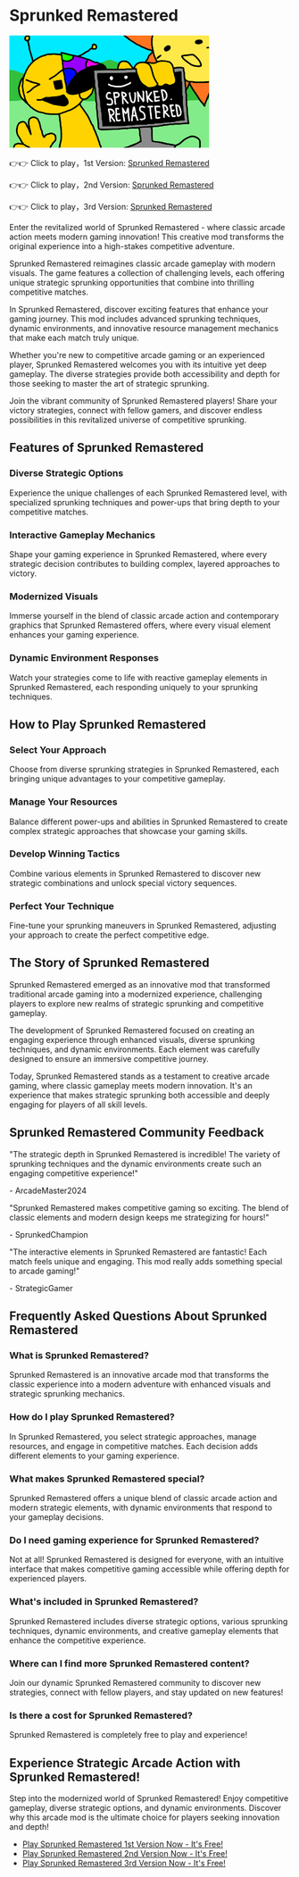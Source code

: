 # Sprunked Remastered

![Sprunked Remastered](https://raw.githubusercontent.com/sprunkiscrunkly/sprunked-remastered/refs/heads/main/sprunked-remastered.png "Sprunked Remastered")

👉👉 Click to play，1st Version: [Sprunked Remastered](https://sprunksters.com/sprunked-remastered/ "Sprunked Remastered")

👉👉 Click to play，2nd Version: [Sprunked Remastered](https://sprunkiscrunkly.com/sprunked-remastered/ "Sprunked Remastered")

👉👉 Click to play，3rd Version: [Sprunked Remastered](https://sprunkipyramixed.com/sprunked-remastered/ "Sprunked Remastered")

Enter the revitalized world of Sprunked Remastered - where classic arcade action meets modern gaming innovation! This creative mod transforms the original experience into a high-stakes competitive adventure.

Sprunked Remastered reimagines classic arcade gameplay with modern visuals. The game features a collection of challenging levels, each offering unique strategic sprunking opportunities that combine into thrilling competitive matches.

In Sprunked Remastered, discover exciting features that enhance your gaming journey. This mod includes advanced sprunking techniques, dynamic environments, and innovative resource management mechanics that make each match truly unique.

Whether you're new to competitive arcade gaming or an experienced player, Sprunked Remastered welcomes you with its intuitive yet deep gameplay. The diverse strategies provide both accessibility and depth for those seeking to master the art of strategic sprunking.

Join the vibrant community of Sprunked Remastered players! Share your victory strategies, connect with fellow gamers, and discover endless possibilities in this revitalized universe of competitive sprunking.

## Features of Sprunked Remastered

### Diverse Strategic Options

Experience the unique challenges of each Sprunked Remastered level, with specialized sprunking techniques and power-ups that bring depth to your competitive matches.

### Interactive Gameplay Mechanics

Shape your gaming experience in Sprunked Remastered, where every strategic decision contributes to building complex, layered approaches to victory.

### Modernized Visuals

Immerse yourself in the blend of classic arcade action and contemporary graphics that Sprunked Remastered offers, where every visual element enhances your gaming experience.

### Dynamic Environment Responses

Watch your strategies come to life with reactive gameplay elements in Sprunked Remastered, each responding uniquely to your sprunking techniques.

## How to Play Sprunked Remastered

### Select Your Approach

Choose from diverse sprunking strategies in Sprunked Remastered, each bringing unique advantages to your competitive gameplay.

### Manage Your Resources

Balance different power-ups and abilities in Sprunked Remastered to create complex strategic approaches that showcase your gaming skills.

### Develop Winning Tactics

Combine various elements in Sprunked Remastered to discover new strategic combinations and unlock special victory sequences.

### Perfect Your Technique

Fine-tune your sprunking maneuvers in Sprunked Remastered, adjusting your approach to create the perfect competitive edge.

## The Story of Sprunked Remastered

Sprunked Remastered emerged as an innovative mod that transformed traditional arcade gaming into a modernized experience, challenging players to explore new realms of strategic sprunking and competitive gameplay.

The development of Sprunked Remastered focused on creating an engaging experience through enhanced visuals, diverse sprunking techniques, and dynamic environments. Each element was carefully designed to ensure an immersive competitive journey.

Today, Sprunked Remastered stands as a testament to creative arcade gaming, where classic gameplay meets modern innovation. It's an experience that makes strategic sprunking both accessible and deeply engaging for players of all skill levels.

## Sprunked Remastered Community Feedback

"The strategic depth in Sprunked Remastered is incredible! The variety of sprunking techniques and the dynamic environments create such an engaging competitive experience!"

\- ArcadeMaster2024

"Sprunked Remastered makes competitive gaming so exciting. The blend of classic elements and modern design keeps me strategizing for hours!"

\- SprunkedChampion

"The interactive elements in Sprunked Remastered are fantastic! Each match feels unique and engaging. This mod really adds something special to arcade gaming!"

\- StrategicGamer

## Frequently Asked Questions About Sprunked Remastered

### What is Sprunked Remastered?

Sprunked Remastered is an innovative arcade mod that transforms the classic experience into a modern adventure with enhanced visuals and strategic sprunking mechanics.

### How do I play Sprunked Remastered?

In Sprunked Remastered, you select strategic approaches, manage resources, and engage in competitive matches. Each decision adds different elements to your gaming experience.

### What makes Sprunked Remastered special?

Sprunked Remastered offers a unique blend of classic arcade action and modern strategic elements, with dynamic environments that respond to your gameplay decisions.

### Do I need gaming experience for Sprunked Remastered?

Not at all! Sprunked Remastered is designed for everyone, with an intuitive interface that makes competitive gaming accessible while offering depth for experienced players.

### What's included in Sprunked Remastered?

Sprunked Remastered includes diverse strategic options, various sprunking techniques, dynamic environments, and creative gameplay elements that enhance the competitive experience.

### Where can I find more Sprunked Remastered content?

Join our dynamic Sprunked Remastered community to discover new strategies, connect with fellow players, and stay updated on new features!

### Is there a cost for Sprunked Remastered?

Sprunked Remastered is completely free to play and experience!

## Experience Strategic Arcade Action with Sprunked Remastered!

Step into the modernized world of Sprunked Remastered! Enjoy competitive gameplay, diverse strategic options, and dynamic environments. Discover why this arcade mod is the ultimate choice for players seeking innovation and depth!

- [Play Sprunked Remastered 1st Version Now - It's Free!](https://sprunksters.com/sprunked-remastered/)
- [Play Sprunked Remastered 2nd Version Now - It's Free!](https://sprunkiscrunkly.com/sprunked-remastered/)
- [Play Sprunked Remastered 3rd Version Now - It's Free!](https://sprunkipyramixed.com/sprunked-remastered/)
